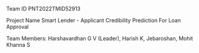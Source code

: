 Team ID PNT2022TMID52913

Project Name Smart Lender - Applicant Credibility Prediction For Loan Approval

Team Members: Harshavardhan G V (Leader), Harish K, Jebaroshan, Mohit Khanna S
